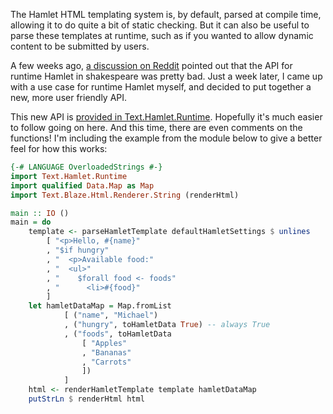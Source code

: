 The Hamlet HTML templating system is, by default, parsed at compile time,
allowing it to do quite a bit of static checking. But it can also be useful to
parse these templates at runtime, such as if you wanted to allow dynamic
content to be submitted by users.

A few weeks ago, [a discussion on
Reddit](https://www.reddit.com/r/haskell/comments/3i2xfd/two_wrongs_static_generation_with_haskell/cuf8hig?context=4)
pointed out that the API for runtime Hamlet in shakespeare was pretty bad. Just
a week later, I came up with a use case for runtime Hamlet myself, and decided
to put together a new, more user friendly API.

This new API is [provided in
Text.Hamlet.Runtime](http://haddock.stackage.org/nightly-2015-09-17/shakespeare-2.0.6/Text-Hamlet-Runtime.html).
Hopefully it's much easier to follow going on here. And this time, there are
even comments on the functions! I'm including the example from the module
below to give a better feel for how this works:

```haskell
{-# LANGUAGE OverloadedStrings #-}
import Text.Hamlet.Runtime
import qualified Data.Map as Map
import Text.Blaze.Html.Renderer.String (renderHtml)

main :: IO ()
main = do
    template <- parseHamletTemplate defaultHamletSettings $ unlines
        [ "<p>Hello, #{name}"
        , "$if hungry"
        , "  <p>Available food:"
        , "  <ul>"
        , "    $forall food <- foods"
        , "      <li>#{food}"
        ]
    let hamletDataMap = Map.fromList
            [ ("name", "Michael")
            , ("hungry", toHamletData True) -- always True
            , ("foods", toHamletData
                [ "Apples"
                , "Bananas"
                , "Carrots"
                ])
            ]
    html <- renderHamletTemplate template hamletDataMap
    putStrLn $ renderHtml html
```
